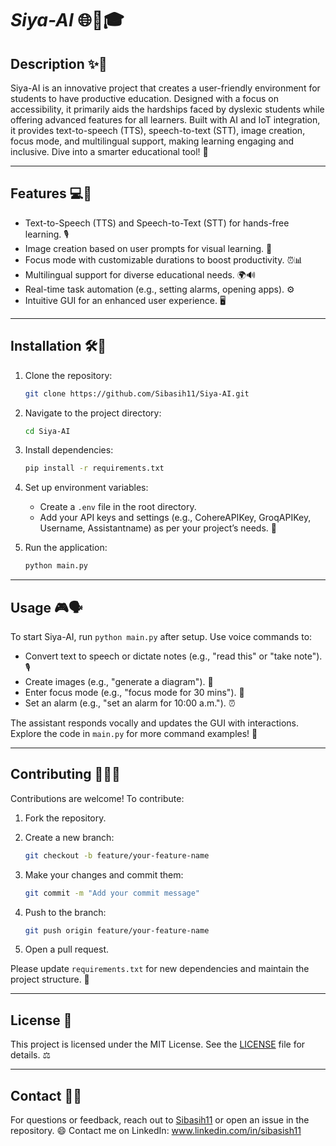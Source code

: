 # ***Siya-AI*** 🌐🚀🎓

## Description ✨🤖

Siya-AI is an innovative project that creates a user-friendly environment for students to have productive education. Designed with a focus on accessibility, it primarily aids the hardships faced by dyslexic students while offering advanced features for all learners. Built with AI and IoT integration, it provides text-to-speech (TTS), speech-to-text (STT), image creation, focus mode, and multilingual support, making learning engaging and inclusive. Dive into a smarter educational tool! 🌟

---

## Features 💻🔧

- Text-to-Speech (TTS) and Speech-to-Text (STT) for hands-free learning. 🎙️
- Image creation based on user prompts for visual learning. 🎨
- Focus mode with customizable durations to boost productivity. ⏰📊
- Multilingual support for diverse educational needs. 🌍🔊
- Real-time task automation (e.g., setting alarms, opening apps). ⚙️
- Intuitive GUI for an enhanced user experience. 🖥️

---

## Installation 🛠️💾

1. Clone the repository:

   ```bash
   git clone https://github.com/Sibasih11/Siya-AI.git
   ```
2. Navigate to the project directory:

   ```bash
   cd Siya-AI
   ```
3. Install dependencies:

   ```bash
   pip install -r requirements.txt
   ```
4. Set up environment variables:
   - Create a `.env` file in the root directory.
   - Add your API keys and settings (e.g., CohereAPIKey, GroqAPIKey, Username, Assistantname) as per your project’s needs. 🔑
5. Run the application:

   ```bash
   python main.py
   ```

---

## Usage 🎮🗣️

To start Siya-AI, run `python main.py` after setup. Use voice commands to:

- Convert text to speech or dictate notes (e.g., "read this" or "take note"). 🎙️
- Create images (e.g., "generate a diagram"). 🎨
- Enter focus mode (e.g., "focus mode for 30 mins"). 🎯
- Set an alarm (e.g., "set an alarm for 10:00 a.m."). ⏰

The assistant responds vocally and updates the GUI with interactions. Explore the code in `main.py` for more command examples! 🚀

---

## Contributing 🤝👨‍💻

Contributions are welcome! To contribute:

1. Fork the repository.
2. Create a new branch:

   ```bash
   git checkout -b feature/your-feature-name
   ```
3. Make your changes and commit them:

   ```bash
   git commit -m "Add your commit message"
   ```
4. Push to the branch:

   ```bash
   git push origin feature/your-feature-name
   ```
5. Open a pull request.

Please update `requirements.txt` for new dependencies and maintain the project structure. 🌱

---

## License 📜

This project is licensed under the MIT License. See the [LICENSE](LICENSE) file for details. ⚖️

---

## Contact 📧💬

For questions or feedback, reach out to [Sibasih11](https://github.com/Sibasih11) or open an issue in the repository. 😄
Contact me on LinkedIn: www.linkedin.com/in/sibasish11
